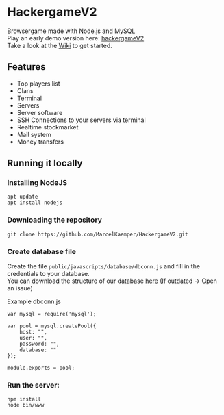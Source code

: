 # HackergameV2
Browsergame made with Node.js and MySQL  
Play an early demo version here: [hackergameV2](https://game.marcelkaemper.de)  
Take a look at the [Wiki](https://github.com/MarcelKaemper/HackergameV2/wiki/tutorial) to get started.  

## Features
* Top players list
* Clans
* Terminal
* Servers
* Server software
* SSH Connections to your servers via terminal
* Realtime stockmarket
* Mail system
* Money transfers


## Running it locally

### Installing NodeJS

```
apt update
apt install nodejs
```

### Downloading the repository

```
git clone https://github.com/MarcelKaemper/HackergameV2.git
```

### Create database file

Create the file ```public/javascripts/database/dbconn.js``` and fill in the credentials to your database.  
You can download the structure of our database [here](https://www.marcelkaemper.de/dbstructure.zip) (If outdated -> Open an issue)  

Example dbconn.js
```
var mysql = require('mysql');

var pool = mysql.createPool({
	host: "",
	user: "",
	password: "",
	database: ""
});

module.exports = pool;
```

### Run the server:  

``` 
npm install  
node bin/www  
```
